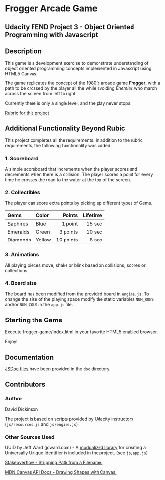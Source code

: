 # Frogger Arcade Game
## Udacity FEND Project 3 - Object Oriented Programming with Javascript

## Description
This game is a development exercise to demonstrate understanding of object oriented programming concepts
implemented in Javascript using HTML5 Canvas.

The game replicates the concept of the 1980's arcade game **Frogger**, with a path to be crossed by the player
all the while avoiding *Enemies* who march across the screen from left to right.

Currently there is only a single level, and the play never stops.

[Rubric for this project](https://www.udacity.com/course/viewer#!/c-ud015/l-3072058665/m-3072588797)

## Additional Functionality Beyond Rubic

This project completes all the requirements.  In addition to the rubric requirements, the following functionality was added:

### 1.  Scoreboard
A simple scoreboard that increments when the player scores and decrements when there is a collision.
The player scores a point for every time he crosses the road to the water at the top of the screen.

### 2.  Collectibles
The player can score extra points by picking up different types of Gems.

| Gems | Color | Points | Lifetime |
| :---------------- | :----------- | ------------: | ---------------: |
| Saphires | Blue  | 1 point | 15 sec |
| Emeralds | Green  | 3 points | 10 sec |
| Diamonds | Yellow  | 10 points | 8 sec |

### 3.  Animations
All playing pieces move, shake or blink based on collisions, scores or collections.

### 4.  Board size
The board has been modified from the provided board in `engine.js`.
To change the size of the playing space modify the static variables `NUM_ROWS` and/or `NUM_COLS` in the `app.js` file.


## Starting the Game
Execute frogger-game/index.html in your favorite HTML5 enabled browser.

Enjoy!

## Documentation

[JSDoc files](https://github.com/biscaboy/frogger-game/tree/master/doc) have been provided in the `doc` directory.

## Contributors

### Author
David Dickinson

The project is based on scripts provided by Udacity instructors (`js/resources.js` and `js/engine.js`)

### Other Sources Used
UUID by Jeff Ward (jcward.com) - A [modualized library](http://jcward.com/UUID.js) for creating a Universally Unique Identifier is
included in the project. (see `js/app.js`)

[Stakeoverflow - Stripping Path from a Filename.](http://stackoverflow.com/questions/423376/how-to-get-the-file-name-from-a-full-path-using-javascript)

[MDN Canvas API Docs - Drawing Shapes with Canvas.]( https://developer.mozilla.org/en-US/docs/Web/API/Canvas_API/Tutorial/Drawing_shapes)

